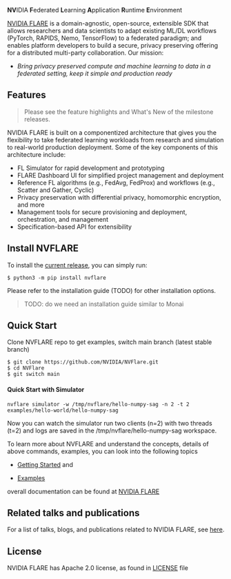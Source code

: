 **NV**IDIA **F**ederated **L**earning **A**pplication **R**untime **E**nvironment

[NVIDIA FLARE](https://nvflare.readthedocs.io/en/main/index.html) is a domain-agnostic, open-source, extensible SDK that 
allows researchers and data scientists to adapt existing ML/DL workflows (PyTorch, RAPIDS, Nemo, TensorFlow) to a federated paradigm; and enables platform developers to build a 
secure, privacy preserving offering for a distributed multi-party collaboration. Our mission:

* _Bring privacy preserved compute and machine learning to data in a federated setting, keep it simple and production ready_

## Features

> Please see the feature highlights and What's New of the milestone releases.

NVIDIA FLARE is built on a componentized architecture that gives you the flexibility to take federated learning workloads 
from research and simulation to real-world production deployment. Some of the key components of this architecture include:

* FL Simulator  for rapid development and prototyping
* FLARE Dashboard UI for simplified project management and deployment  
* Reference FL algorithms (e.g., FedAvg, FedProx) and workflows (e.g., Scatter and Gather, Cyclic)
* Privacy preservation with differential privacy, homomorphic encryption, and more
* Management tools for secure provisioning and deployment, orchestration, and management
* Specification-based API for extensibility

## Install NVFLARE
To install the [current release](https://pypi.org/project/nvflare/), you can simply run:
```
$ python3 -m pip install nvflare
```
Please refer to the installation guide (TODO) for other installation options.
> TODO: do we need an installation guide similar to Monai

## Quick Start

Clone NVFLARE repo to get examples, switch main branch (latest stable branch)

```
$ git clone https://github.com/NVIDIA/NVFlare.git
$ cd NVFlare
$ git switch main
```

#### **Quick Start with Simulator**

```
nvflare simulator -w /tmp/nvflare/hello-numpy-sag -n 2 -t 2 examples/hello-world/hello-numpy-sag
```
Now you can watch the simulator run two clients (n=2) with two threads (t=2) and logs are saved in the /tmp/nvflare/hello-numpy-sag workspace.

To learn more about NVFLARE and understand the concepts, details of above commands, examples, 
you can look into the following topics 

* [Getting Started](https://nvflare.readthedocs.io/en/main/getting_started.html) and
 
* [Examples](https://github.com/NVIDIA/NVFlare/tree/main/examples/)

overall documentation can be found at [NVIDIA FLARE](https://nvflare.readthedocs.io/en/main/index.html)

## Related talks and publications

For a list of talks, blogs, and publications related to NVIDIA FLARE, see [here](docs/publications_and_talks.md).

## License

NVIDIA FLARE has Apache 2.0 license, as found in [LICENSE](https://github.com/NVIDIA/NVFlare/blob/dev/LICENSE) file 
 

